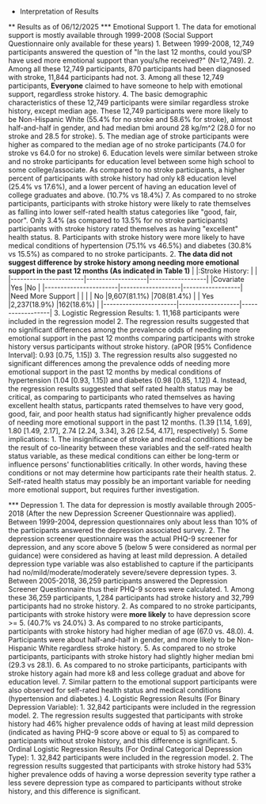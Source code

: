* Interpretation of Results
  
** Results as of 06/12/2025
*** Emotional Support
    1. The data for emotional support is mostly available through 1999-2008 (Social Support Questionnaire only available for these years)
       1. Between 1999-2008, 12,749 participants answered the question of "In the last 12 months, could you/SP have used more emotional support than you/s/he received?" (N=12,749).
       2. Among all these 12,749 participants, 870 participants had been diagnosed with stroke, 11,844 participants had not.
       3. Among all these 12,749 participants, **Everyone** claimed to have someone to help with emotional support, regardless stroke history.
       4. The basic demographic characteristics of these 12,749 participants were similar regardless stroke history, except median age. These 12,749 participants were more likely to be Non-Hispanic White (55.4% for no stroke and 58.6% for stroke), almost half-and-half in gender, and had median bmi around 28 kg/m^2 (28.0 for no stroke and 28.5 for stroke).
       5. The median age of stroke participants were higher as compared to the median age of no stroke participants (74.0 for stroke vs 64.0 for no stroke)
       6. Education levels were similar between stroke and no stroke participants for education level between some high school to some college/associate. As compared to no stroke participants, a higher percent of participants with stroke history had only k8 education level (25.4% vs 17.6%), and a lower percent of having an education level of college graduates and above. (10.7% vs 18.4%)
       7. As compared to no stroke participants, participants with stroke history were likely to rate themselves as falling into lower self-rated health status categories like "good, fair, poor". Only 3.4% (as compared to 13.5% for no stroke participants) participants with stroke history rated themselves as having "excellent" health status.
       8. Participants with stroke history were more likely to have medical conditions of hypertension (75.1% vs 46.5%) and diabetes (30.8% vs 15.5%) as compared to no stroke participants.
    2. **The data did not suggest difference by stroke history among needing more emotional support in the past 12 months (As indicated in Table 1)**
        |                       |:Stroke History:   |                  |
        |-----------------------|-------------------|------------------|
        |Covariate              |Yes                |No                |
        |-----------------------|-------------------|------------------|
        |Need More Support      |                   |                  |
        |     No                |9,607(81.1%)       |708(81.4%)        |
        |     Yes               |2,237(18.9%)       |162(18.6%)        |
        |-----------------------|-------------------|------------------|
    3. Logistic Regression Results:
       1. 11,168 participants were included in the regression model
       2. The regression results suggested that no significant differences among the prevalence odds of needing more emotional support in the past 12 months comparing participants with stroke history versus participants without stroke history. (aPOR [95% Confidence Interval]: 0.93 [0.75, 1.15])
       3. The regression results also suggested no significant differences among the prevalence odds of needing more emotional support in the past 12 months by medical conditions of hypertension (1.04 [0.93, 1.15]) and diabetes (0.98 [0.85, 1.12])
       4. Instead, the regression results suggested that self rated health status may be critical, as comparing to participants who rated themselves as having excellent health status, particpants rated themselves to have very good, good, fair, and poor health status had significantly higher prevalence odds of needing more emotional support in the past 12 months. (1.39 [1.14, 1.69], 1.80 [1.49, 2.17], 2.74 [2.24, 3.34], 3.26 [2.54, 4.17], respectively)
       5. Some implications:
          1. The insignificance of stroke and medical conditions may be the result of co-linearity between these variables and the self-rated health status variable, as these medical conditions can either be long-term or influence persons' functionablities critically. In other words, having these conditions or not may determine how participants rate their health status.
          2. Self-rated health status may possibly be an important variable for needing more emotional support, but requires further investigation.

*** Depression
    1. The data for depression is mostly available through 2005-2018 (After the new Depression Screener Questionnaire was applied). Between 1999-2004, depression questionnaires only about less than 10% of the participants answered the depression associated survey.
    2. The depression screener questionnaire was the actual PHQ-9 screener for depression, and any score above 5 (below 5 were considered as normal per guidance) were considered as having at least mild depression. A detailed depression type variable was also established to capture if the participants had no/mild/moderate/moderately severe/severe depression types.
    3. Between 2005-2018, 36,259 participants answered the Depression Screener Questionnaire thus their PHQ-9 scores were calculated.
       1. Among these 36,259 participants, 1,284 participants had stroke history and 32,799 participants had no stroke history.
       2. As compared to no stroke participants, participants with stroke history were **more likely** to have depression score >= 5. (40.7% vs 24.0%)
       3. As compared to no stroke participants, participants with stroke history had higher median of age (67.0 vs. 48.0).
       4. Participants were about half-and-half in gender, and more likely to be Non-Hispanic White regardless stroke history.
       5. As compared to no stroke participants, participants with stroke history had slightly higher median bmi (29.3 vs 28.1).
       6. As compared to no stroke participants, participants with stroke history again had more k8 and less college graduat and above for education level.
       7. Similar pattern to the emotional support participants were also observed for self-rated health status and medical conditions (hypertension and diabetes.)
    4. Logistic Regression Results (For Binary Depression Variable):
       1. 32,842 participants were included in the regression model.
       2. The regression results suggested that participants with stroke history had 46% higher prevalence odds of having at least mild depression (indicated as having PHQ-9 score above or equal to 5) as compared to participants without stroke history, and this difference is significant.
    5. Ordinal Logistic Regression Results (For Ordinal Categorical Depression Type):
       1. 32,842 participants were included in the regression model.
       2. The regression results suggested that participants with stroke history had 53% higher prevalence odds of having a worse depression severity type rather a less severe depression type as compared to participants without stroke history, and this difference is significant.

